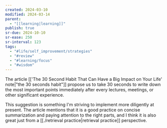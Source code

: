 ```yaml
---
created: 2024-03-10
modified: 2024-03-14
parent:
  - "[[learning|learning]]"
publish: true
sr-due: 2024-10-10
sr-ease: 250
sr-interval: 123
tags:
  - "#life/self_improvement/strategies"
  - "#review"
  - "#learning/focus"
  - "#wisdom"
---
```


The article [['The 30 Second Habit That Can Have a Big Impact on Your Life' note|"the 30 seconds habit"]] propose us to take 30 seconds to write down the most important points immediately after every lectures, meetings, or other significant experience.

This suggestion is something I'm striving to implement more diligently at present. The article mentions that it is a good practice on concise summarization and paying attention to the right parts, and I think it is also great just from a [[./retrieval practice|retrieval practice]] perspective.